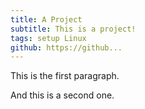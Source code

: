```yaml
---
title: A Project
subtitle: This is a project!
tags: setup Linux
github: https://github...
---
```

This is the first paragraph.

And this is a second one.
